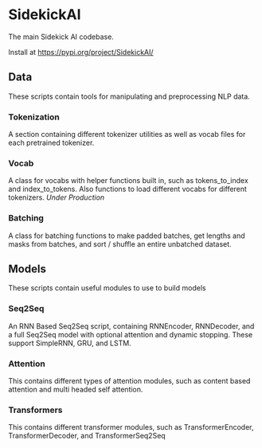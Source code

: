 # SidekickAI
The main Sidekick AI codebase.

Install at https://pypi.org/project/SidekickAI/

## Data
These scripts contain tools for manipulating and preprocessing NLP data.
### Tokenization
A section containing different tokenizer utilities as well as vocab files for each pretrained tokenizer.
### Vocab
A class for vocabs with helper functions built in, such as tokens_to_index and index_to_tokens. Also functions to load different vocabs for different tokenizers. *Under Production*
### Batching
A class for batching functions to make padded batches, get lengths and masks from batches, and sort / shuffle an entire unbatched dataset.

## Models
These scripts contain useful modules to use to build models
### Seq2Seq
An RNN Based Seq2Seq script, containing RNNEncoder, RNNDecoder, and a full Seq2Seq model with optional attention and dynamic stopping. These support SimpleRNN, GRU, and LSTM.
### Attention
This contains different types of attention modules, such as content based attention and multi headed self attention.
### Transformers
This contains different transformer modules, such as TransformerEncoder, TransformerDecoder, and TransformerSeq2Seq
